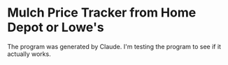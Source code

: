 # Mulch Price Tracker from Home Depot or Lowe's

The program was generated by Claude. I'm testing the program to see if it actually works.
